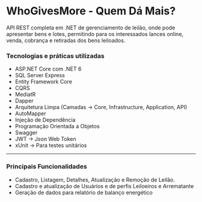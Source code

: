# WhoGivesMore - Quem Dá Mais?
API REST completa em .NET de gerenciamento de leilão, onde pode apresentar bens e lotes, permitindo para os interessados lances online, venda, cobrança e retiradas dos bens leiloados.

### Tecnologias e práticas utilizadas
* ASP.NET Core com .NET 6
* SQL Server Express
* Entity Framework Core
* CQRS
* MediatR
* Dapper
* Arquitetura Limpa (Camadas -> Core, Infrastructure, Application, API)
* AutoMapper
* Injeção de Dependência
* Programação Orientada a Objetos
* Swagger
* JWT -> Json Web Token
* xUnit -> Para testes unitários

---
### Principais Funcionalidades
* Cadastro, Listagem, Detalhes, Atualização e Remoção de Leilão.
* Cadastro e atualização de Usuários e de perfis Leiloeiros e Arrematante
* Geração de dados para relatório de balanço energético
